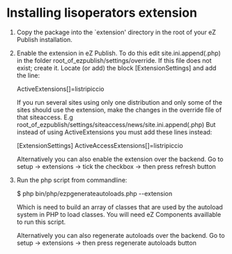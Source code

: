 Installing lisoperators extension
==============================

1. Copy the package into the `extension' directory in the root of your
   eZ Publish installation.

2. Enable the extension in eZ Publish. To do this edit
   site.ini.append(.php) in the folder root_of_ezpublish/settings/override. If this
   file does not exist; create it. Locate (or add) the block
   [ExtensionSettings] and add the line:

   ActiveExtensions[]=listripiccio

   If you run several sites using only one distribution and only some of the
   sites should use the extension, make the changes in the override file of
   that siteaccess.
   E.g root_of_ezpublish/settings/siteaccess/news/site.ini.append(.php)
   But instead of using ActiveExtensions you must add these lines instead:

   [ExtensionSettings]
   ActiveAccessExtensions[]=listripiccio

   Alternatively you can also enable the extension over the backend.
   Go to setup -> extensions -> tick the checkbox -> then press refresh button

3. Run the php script from commandline:

   $ php bin/php/ezpgenerateautoloads.php --extension

   Which is need to build an array of classes that are used by the autoload system
   in PHP to load classes. You will need eZ Components availlable to run this script.

   Alternatively you can also regenerate autoloads over the backend.
   Go to setup -> extensions -> then press regenerate autoloads button